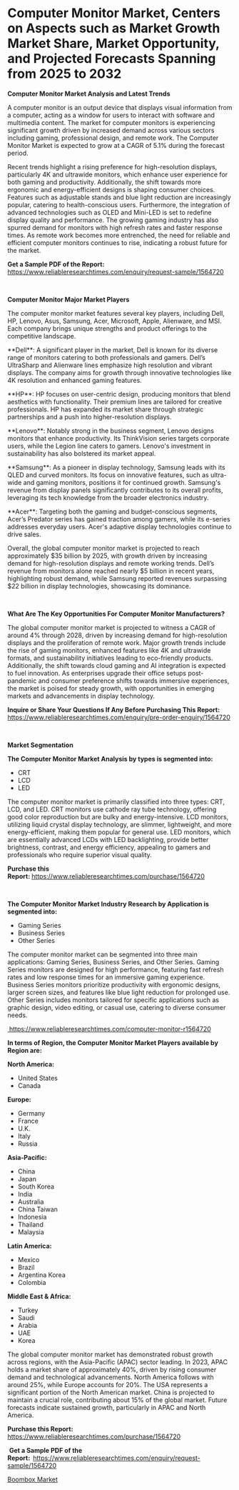 <p><h1>Computer Monitor Market, Centers on Aspects such as Market Growth Market Share, Market Opportunity, and Projected Forecasts Spanning from 2025 to 2032</h1></p><p><strong>Computer Monitor Market Analysis and Latest Trends</strong></p>
<p><p>A computer monitor is an output device that displays visual information from a computer, acting as a window for users to interact with software and multimedia content. The market for computer monitors is experiencing significant growth driven by increased demand across various sectors including gaming, professional design, and remote work. The Computer Monitor Market is expected to grow at a CAGR of 5.1% during the forecast period. </p><p>Recent trends highlight a rising preference for high-resolution displays, particularly 4K and ultrawide monitors, which enhance user experience for both gaming and productivity. Additionally, the shift towards more ergonomic and energy-efficient designs is shaping consumer choices. Features such as adjustable stands and blue light reduction are increasingly popular, catering to health-conscious users. Furthermore, the integration of advanced technologies such as OLED and Mini-LED is set to redefine display quality and performance. The growing gaming industry has also spurred demand for monitors with high refresh rates and faster response times. As remote work becomes more entrenched, the need for reliable and efficient computer monitors continues to rise, indicating a robust future for the market.</p></p>
<p><strong>Get a Sample PDF of the Report:&nbsp;</strong> <a href="https://www.reliableresearchtimes.com/enquiry/request-sample/1564720?utm_campaign=2175&utm_medium=2&utm_source=Github&utm_content=ia&utm_term=10022025&utm_id=computer-monitor">https://www.reliableresearchtimes.com/enquiry/request-sample/1564720</a></p>
<p>&nbsp;</p>
<p><strong>Computer Monitor Major Market Players</strong></p>
<p><p>The computer monitor market features several key players, including Dell, HP, Lenovo, Asus, Samsung, Acer, Microsoft, Apple, Alienware, and MSI. Each company brings unique strengths and product offerings to the competitive landscape.</p><p>**Dell**: A significant player in the market, Dell is known for its diverse range of monitors catering to both professionals and gamers. Dell’s UltraSharp and Alienware lines emphasize high resolution and vibrant displays. The company aims for growth through innovative technologies like 4K resolution and enhanced gaming features.</p><p>**HP**: HP focuses on user-centric design, producing monitors that blend aesthetics with functionality. Their premium lines are tailored for creative professionals. HP has expanded its market share through strategic partnerships and a push into higher-resolution displays.</p><p>**Lenovo**: Notably strong in the business segment, Lenovo designs monitors that enhance productivity. Its ThinkVision series targets corporate users, while the Legion line caters to gamers. Lenovo's investment in sustainability has also bolstered its market appeal.</p><p>**Samsung**: As a pioneer in display technology, Samsung leads with its QLED and curved monitors. Its focus on innovative features, such as ultra-wide and gaming monitors, positions it for continued growth. Samsung's revenue from display panels significantly contributes to its overall profits, leveraging its tech knowledge from the broader electronics industry.</p><p>**Acer**: Targeting both the gaming and budget-conscious segments, Acer’s Predator series has gained traction among gamers, while its e-series addresses everyday users. Acer's adaptive display technologies continue to drive sales.</p><p>Overall, the global computer monitor market is projected to reach approximately $35 billion by 2025, with growth driven by increasing demand for high-resolution displays and remote working trends. Dell’s revenue from monitors alone reached nearly $5 billion in recent years, highlighting robust demand, while Samsung reported revenues surpassing $22 billion in display technologies, showcasing its dominance.</p></p>
<p>&nbsp;</p>
<p><strong>What Are The Key Opportunities For Computer Monitor Manufacturers?</strong></p>
<p><p>The global computer monitor market is projected to witness a CAGR of around 4% through 2028, driven by increasing demand for high-resolution displays and the proliferation of remote work. Major growth trends include the rise of gaming monitors, enhanced features like 4K and ultrawide formats, and sustainability initiatives leading to eco-friendly products. Additionally, the shift towards cloud gaming and AI integration is expected to fuel innovation. As enterprises upgrade their office setups post-pandemic and consumer preference shifts towards immersive experiences, the market is poised for steady growth, with opportunities in emerging markets and advancements in display technology.</p></p>
<p><strong>Inquire or Share Your Questions If Any Before Purchasing This Report:</strong> <a href="https://www.reliableresearchtimes.com/enquiry/pre-order-enquiry/1564720?utm_campaign=2175&utm_medium=2&utm_source=Github&utm_content=ia&utm_term=10022025&utm_id=computer-monitor">https://www.reliableresearchtimes.com/enquiry/pre-order-enquiry/1564720</a></p>
<p>&nbsp;</p>
<p><strong>Market Segmentation</strong></p>
<p><strong>The Computer Monitor Market Analysis by types is segmented into:</strong></p>
<p><ul><li>CRT</li><li>LCD</li><li>LED</li></ul></p>
<p><p>The computer monitor market is primarily classified into three types: CRT, LCD, and LED. CRT monitors use cathode ray tube technology, offering good color reproduction but are bulky and energy-intensive. LCD monitors, utilizing liquid crystal display technology, are slimmer, lightweight, and more energy-efficient, making them popular for general use. LED monitors, which are essentially advanced LCDs with LED backlighting, provide better brightness, contrast, and energy efficiency, appealing to gamers and professionals who require superior visual quality.</p></p>
<p><strong>Purchase this Report:&nbsp;</strong><a href="https://www.reliableresearchtimes.com/purchase/1564720?utm_campaign=2175&utm_medium=2&utm_source=Github&utm_content=ia&utm_term=10022025&utm_id=computer-monitor">https://www.reliableresearchtimes.com/purchase/1564720</a></p>
<p>&nbsp;</p>
<p><strong>The Computer Monitor Market Industry Research by Application is segmented into:</strong></p>
<p><ul><li>Gaming Series</li><li>Business Series</li><li>Other Series</li></ul></p>
<p><p>The computer monitor market can be segmented into three main applications: Gaming Series, Business Series, and Other Series. Gaming Series monitors are designed for high performance, featuring fast refresh rates and low response times for an immersive gaming experience. Business Series monitors prioritize productivity with ergonomic designs, larger screen sizes, and features like blue light reduction for prolonged use. Other Series includes monitors tailored for specific applications such as graphic design, video editing, or casual use, catering to diverse consumer needs.</p></p>
<p><a href="https://www.reliableresearchtimes.com/computer-monitor-r1564720?utm_campaign=2175&utm_medium=2&utm_source=Github&utm_content=ia&utm_term=10022025&utm_id=computer-monitor">&nbsp;https://www.reliableresearchtimes.com/computer-monitor-r1564720</a></p>
<p><strong>In terms of Region, the Computer Monitor Market Players available by Region are:</strong></p>
<p>
    <p> <strong> North America: </strong>
        <ul>
            <li>United States</li>
            <li>Canada</li>
        </ul>
        </p> 
    <p> <strong> Europe: </strong>
        <ul>
            <li>Germany</li>
            <li>France</li>
            <li>U.K.</li>
            <li>Italy</li>
            <li>Russia</li>
        </ul>
        </p> 
    <p> <strong> Asia-Pacific: </strong>
        <ul>
            <li>China</li>
            <li>Japan</li>
            <li>South Korea</li>
            <li>India</li>
            <li>Australia</li>
            <li>China Taiwan</li>
            <li>Indonesia</li>
            <li>Thailand</li>
            <li>Malaysia</li>
        </ul>
        </p> 
    <p> <strong> Latin America: </strong>
        <ul>
            <li>Mexico</li>
            <li>Brazil</li>
            <li>Argentina Korea</li>
            <li>Colombia</li>
        </ul>
        </p> 
    <p> <strong> Middle East & Africa: </strong>
        <ul>
            <li>Turkey</li>
            <li>Saudi</li>
            <li>Arabia</li>
            <li>UAE</li>
            <li>Korea</li>
        </ul>
    </p>
    </p>
<p><p>The global computer monitor market has demonstrated robust growth across regions, with the Asia-Pacific (APAC) sector leading. In 2023, APAC holds a market share of approximately 40%, driven by rising consumer demand and technological advancements. North America follows with around 25%, while Europe accounts for 20%. The USA represents a significant portion of the North American market. China is projected to maintain a crucial role, contributing about 15% of the global market. Future forecasts indicate sustained growth, particularly in APAC and North America.</p></p>
<p><strong>Purchase this Report: </strong><a href="https://www.reliableresearchtimes.com/purchase/1564720?utm_campaign=2175&utm_medium=2&utm_source=Github&utm_content=ia&utm_term=10022025&utm_id=computer-monitor">https://www.reliableresearchtimes.com/purchase/1564720</a></p>
<p>&nbsp;<strong>Get a Sample PDF of the Report:&nbsp;&nbsp;</strong><a href="https://www.reliableresearchtimes.com/enquiry/request-sample/1564720?utm_campaign=2175&utm_medium=2&utm_source=Github&utm_content=ia&utm_term=10022025&utm_id=computer-monitor">https://www.reliableresearchtimes.com/enquiry/request-sample/1564720</a></p>
<p><strong></strong></p>
<p><p><a href="https://github.com/jerhoskinson197676/Market-Research-Report-List-1/blob/main/boombox-market.md?utm_campaign=2175&utm_medium=2&utm_source=Github&utm_content=ia&utm_term=10022025&utm_id=computer-monitor">Boombox Market</a></p></p>